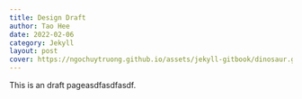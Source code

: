 ```yaml
---
title: Design Draft
author: Tao Hee
date: 2022-02-06
category: Jekyll
layout: post
cover: https://ngochuytruong.github.io/assets/jekyll-gitbook/dinosaur.gif
---
```


This is an draft pageasdfasdfasdf.
